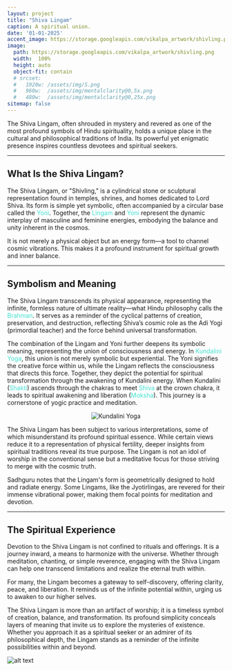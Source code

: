```yaml
---
layout: project
title: "Shiva Lingam"
caption: A spiritual union.
date: '01-01-2025'
accent_image: https://storage.googleapis.com/vikalpa_artwork/shivling.png  
image: 
  path: https://storage.googleapis.com/vikalpa_artwork/shivling.png  
  width:  100%
  height: auto
  object-fit: contain
  # srcset: 
  #   1920w: /assets/img/S.png
  #   960w:  /assets/img/mentalclarity@0,5x.png
  #   480w:  /assets/img/mentalclarity@0,25x.png
sitemap: false
---
```


The Shiva Lingam, often shrouded in mystery and revered as one of the most profound symbols of Hindu spirituality, holds a unique place in the cultural and philosophical traditions of India. Its powerful yet enigmatic presence inspires countless devotees and spiritual seekers.

---

## What Is the Shiva Lingam?

The Shiva Lingam, or "Shivling," is a cylindrical stone or sculptural representation found in temples, shrines, and homes dedicated to Lord Shiva. Its form is simple yet symbolic, often accompanied by a circular base called the <span style="color:turquoise">Yoni</span>. Together, the <span style="color:turquoise">Lingam</span> and <span style="color:turquoise">Yoni</span> represent the dynamic interplay of masculine and feminine energies, embodying the balance and unity inherent in the cosmos.

It is not merely a physical object but an energy form—a tool to channel cosmic vibrations. This makes it a profound instrument for spiritual growth and inner balance.

---

## Symbolism and Meaning

The Shiva Lingam transcends its physical appearance, representing the infinite, formless nature of ultimate reality—what Hindu philosophy calls the <span style="color:turquoise">Brahman</span>. It serves as a reminder of the cyclical patterns of creation, preservation, and destruction, reflecting Shiva’s cosmic role as the Adi Yogi (primordial teacher) and the force behind universal transformation.

The combination of the Lingam and Yoni further deepens its symbolic meaning, representing the union of consciousness and energy. In <span style="color:turquoise">Kundalini Yoga</span>, this union is not merely symbolic but experiential. The Yoni signifies the creative force within us, while the Lingam reflects the consciousness that directs this force. Together, they depict the potential for spiritual transformation through the awakening of Kundalini energy. When Kundalini (<span style="color:turquoise">Shakti</span>) ascends through the chakras to meet <span style="color:turquoise">Shiva</span> at the crown chakra, it leads to spiritual awakening and liberation (<span style="color:turquoise">Moksha</span>). This journey is a cornerstone of yogic practice and meditation.

<div style="text-align: center;">
    <img src="https://storage.googleapis.com/vikalpa_artwork/kundaliniyoga.png" alt="Kundalini Yoga">
</div>

The Shiva Lingam has been subject to various interpretations, some of which misunderstand its profound spiritual essence. While certain views reduce it to a representation of physical fertility, deeper insights from spiritual traditions reveal its true purpose. The Lingam is not an idol of worship in the conventional sense but a meditative focus for those striving to merge with the cosmic truth.

Sadhguru notes that the Lingam's form is geometrically designed to hold and radiate energy. Some Lingams, like the Jyotirlingas, are revered for their immense vibrational power, making them focal points for meditation and devotion.

---

## The Spiritual Experience

Devotion to the Shiva Lingam is not confined to rituals and offerings. It is a journey inward, a means to harmonize with the universe. Whether through meditation, chanting, or simple reverence, engaging with the Shiva Lingam can help one transcend limitations and realize the eternal truth within.

For many, the Lingam becomes a gateway to self-discovery, offering clarity, peace, and liberation. It reminds us of the infinite potential within, urging us to awaken to our higher selves.

The Shiva Lingam is more than an artifact of worship; it is a timeless symbol of creation, balance, and transformation. Its profound simplicity conceals layers of meaning that invite us to explore the mysteries of existence. Whether you approach it as a spiritual seeker or an admirer of its philosophical depth, the Lingam stands as a reminder of the infinite possibilities within and beyond.


![alt text](https://storage.googleapis.com/vikalpa_artwork/shivling.png)